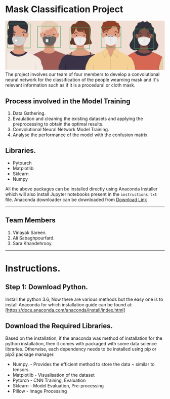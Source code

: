 # Mask Classification Project
<img src = "banner.png" />
The project involves our team of four members to develop a convolutional neural network for the classification of the people wearning mask and it's relevant information such as if it is a procedural or cloth mask. 


## Process involved in the Model Training
1. Data Gathering. 
2. Evaulation and cleaning the existing datasets and applying the preprocessing to obtain the optimal results.
3. Convolutional Neural Network Model Training.
4. Analyse the performance of the model with the confusion matrix. 

## Libraries. 
<ul>
    <li> Pytourch </li>
    <li> Matplotlib </li>
    <li> Sklearn </li>
    <li> Numpy</li>
</ul>

All the above packages can be installed directly using Anaconda Installer which will also install Jupyter notebooks present in the ```instructions.txt``` file. Anaconda downloader can be downloaded from [Download Link](https://www.anaconda.com/distribution/)

<hr/>

## Team Members
<ol>
    <li> Vinayak Sareen.</li>
    <li> Ali Sabaghpourfard.</li>
    <li> Sara Khandehrooy.</li>
</ol>

<hr />

# Instructions.


## Step 1: Download Python.

Install the python 3.6, Now there are various methods but the easy one is to install 
Anaconda for which installation guide can be found at: [https://docs.anaconda.com/anaconda/install/index.html]


## Download the Required Libraries. 
Based on the installation, if the anaconda was method of installation for the python installation, then it comes with packaged with some data science libraries. Otherwise, each dependency needs to be installed using pip or pip3 package manager. 

<ul>
  <li> Numpy. - Provides the efficient method to store the data ~ similar to tensors.</li>
  <li> Matplotlib - Visualisation of the dataset </li>
  <li> Pytorch - CNN Training, Evaluation </li>
  <li> Sklearn - Model Evaluation, Pre-processing</li>
  <li> Pillow - Image Processing </li>
</ul>



    